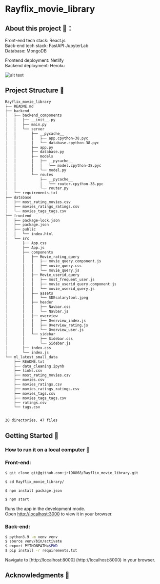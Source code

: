 # Rayflix_movie_library

## About this project 🚀：
Front-end tech stack: React.js  
Back-end tech stack: FastAPI JupyterLab  
Database: MongoDB  

Frontend deployment: Netlify  
Backend deployment: Heroku

![alt text](https://github.com/jr198868/Rayflix_movie_library/blob/main/Rayflixmovielibrary.jpg)


## Project Structure 🚀

```sh
Rayflix_movie_library
├── README.md
├── backend
│   ├── backend_components
│   │   ├── __init__.py
│   │   ├── main.py
│   │   └── server
│   │       ├── __pycache__
│   │       │   ├── app.cpython-38.pyc
│   │       │   └── database.cpython-38.pyc
│   │       ├── app.py
│   │       ├── database.py
│   │       ├── models
│   │       │   ├── __pycache__
│   │       │   │   └── model.cpython-38.pyc
│   │       │   └── model.py
│   │       └── routes
│   │           ├── __pycache__
│   │           │   └── router.cpython-38.pyc
│   │           └── router.py
│   └── requirements.txt
├── database
│   ├── most_rating_movies.csv
│   ├── movies_ratings_ratings.csv
│   └── movies_tags_tags.csv
├── frontend
│   ├── package-lock.json
│   ├── package.json
│   ├── public
│   │   └── index.html
│   └── src
│       ├── App.css
│       ├── App.js
│       ├── components
│       │   ├── Movie_rating_query
│       │   │   ├── movie_query.component.js
│       │   │   ├── movie_query.css
│       │   │   └── movie_query.js
│       │   ├── Movie_userid_query
│       │   │   ├── most_frequent_user.js
│       │   │   ├── movie_userid_query.component.js
│       │   │   └── movie_userid_query.js
│       │   ├── assets
│       │   │   └── SDEsalarytool.jpeg
│       │   ├── header
│       │   │   ├── Navbar.css
│       │   │   └── Navbar.js
│       │   ├── overview
│       │   │   ├── Overview_index.js
│       │   │   ├── Overview_rating.js
│       │   │   └── Overview_user.js
│       │   └── sidebar
│       │       ├── Sidebar.css
│       │       └── Sidebar.js
│       ├── index.css
│       └── index.js
└── ml_latest_small_data
    ├── README.txt
    ├── data_cleaning.ipynb
    ├── links.csv
    ├── most_rating_movies.csv
    ├── movies.csv
    ├── movies_ratings.csv
    ├── movies_ratings_ratings.csv
    ├── movies_tags.csv
    ├── movies_tags_tags.csv
    ├── ratings.csv
    └── tags.csv


20 directories, 47 files
```

## Getting Started 🚀
### How to run it on a local computer 🚀

### Front-end:
```sh
$ git clone git@github.com:jr198868/Rayflix_movie_library.git  

$ cd Rayflix_movie_library/

$ npm install package.json

$ npm start
```

Runs the app in the development mode.\
Open [http://localhost:3000](http://localhost:3000) to view it in your browser.

### Back-end:
```sh
$ python3.9 -m venv venv
$ source venv/bin/activate
$ export PYTHONPATH=$PWD
$ pip install -r requirements.txt
```

Navigate to [http://localhost:8000] (http://localhost:8000) in your browser. 

## Acknowledgments 🚀
